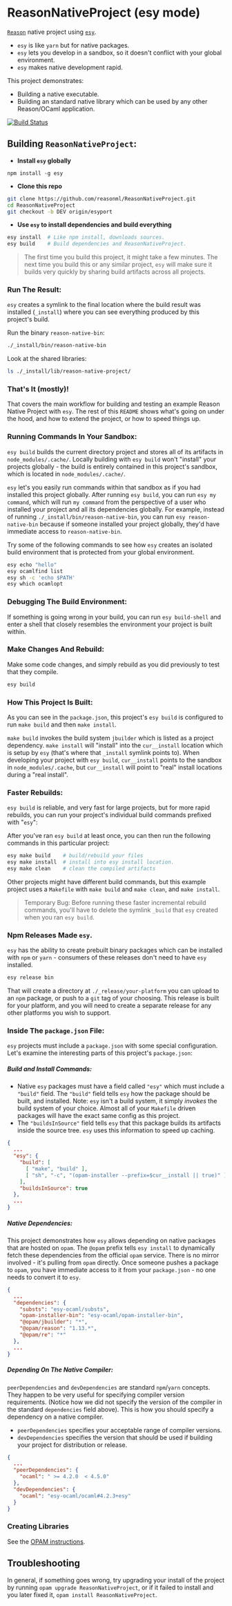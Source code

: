 # ReasonNativeProject (esy mode)

[`Reason`](http://reasonml.github.io/) native project using
[`esy`](https://github.com/esy-ocaml/esy).

- `esy` is like `yarn` but for native packages.
- `esy` lets you develop in a sandbox, so it doesn't conflict with your global
  environment.
- `esy` makes native development rapid.

This project demonstrates:

- Building a native executable.
- Building an standard native library which can be used by any other Reason/OCaml
  application.

[![Build Status](https://travis-ci.org/reasonml/ReasonNativeProject.svg?branch=master)](https://travis-ci.org/reasonml/ReasonNativeProject)

## Building `ReasonNativeProject`:

- **Install `esy` globally**
```
npm install -g esy
```

- **Clone this repo**

```sh
git clone https://github.com/reasonml/ReasonNativeProject.git
cd ReasonNativeProject
git checkout -b DEV origin/esyport
```

- **Use `esy` to install dependencies and build everything**
```sh
esy install  # Like npm install, downloads sources.
esy build    # Build dependencies and ReasonNativeProject.
```

> The first time you build this project, it might take a few minutes. The next
> time you build this or any similar project, `esy` will make sure it builds
> very quickly by sharing build artifacts across all projects.

### Run The Result:

`esy` creates a symlink to the final location where the build result was
installed (`_install`) where you can see everything produced by this project's
build.

Run the binary `reason-native-bin`:
```sh
./_install/bin/reason-native-bin
```

Look at the shared libraries:
```sh
ls ./_install/lib/reason-native-project/
```

### That's It (mostly)!

That covers the main workflow for building and testing an example Reason Native
Project with `esy`. The rest of this `README` shows what's going on under the
hood, and how to extend the project, or how to speed things up.

### Running Commands In Your Sandbox:

`esy build` builds the current directory project and stores all of its
artifacts in `node_modules/.cache/`. Locally building with `esy build` won't
"install" your projects globally - the build is entirely contained in this
project's sandbox, which is located in `node_modules/.cache/`.

`esy` let's you easily run commands within that sandbox as if you had installed
this project globally. After running `esy build`, you can run `esy my command`,
which will run `my command` from the perspective of a user who installed your
project and all its dependencies globally. For example, instead of running
`./_install/bin/reason-native-bin`, you can run `esy reason-native-bin` because
if someone installed your project globally, they'd have immediate access to
`reason-native-bin`.

Try some of the following commands to see how `esy` creates an isolated build
environment that is protected from your global environment.


```sh
esy echo "hello"
esy ocamlfind list
esy sh -c 'echo $PATH'
esy which ocamlopt
```

### Debugging The Build Environment:

If something is going wrong in your build, you can run `esy build-shell` and
enter a shell that closely resembles the environment your project is built
within.

### Make Changes And Rebuild:

Make some code changes, and simply rebuild as you did previously to test that
they compile.

```sh
esy build
```

### How This Project Is Built:

As you can see in the `package.json`, this project's `esy build` is configured
to run `make build` and then `make install`.

`make build` invokes the build system `jbuilder` which is listed as a project
dependency. `make install` will "install" into the `cur__install` location
which is setup by `esy` (that's where that `_install` symlink points to).  When
developing your project with `esy build`, `cur__install` points to the sandbox
in `node_modules/.cache`, but `cur__install` will point to "real" install
locations during a "real install".

### Faster Rebuilds:

`esy build` is reliable, and very fast for large projects, but for more rapid
rebuilds, you can run your project's individual build commands prefixed with
"`esy`":

After you've ran `esy build` at least once, you can then run the following
commands in this particular project:

```sh
esy make build    # build/rebuild your files
esy make install  # install into esy install location.
esy make clean    # clean the compiled artifacts
```

Other projects might have different build commands, but this example project
uses a `Makefile` with `make build` and `make clean`, and `make install`.

> Temporary Bug: Before running these faster incremental rebuild commands,
> you'll have to delete the symlink `_build` that `esy` created when you ran
> `esy build`.

### Npm Releases Made `esy`.

`esy` has the ability to create prebuilt binary packages which can be installed
with `npm` or `yarn` - consumers of these releases don't need to have `esy`
installed.

```sh
esy release bin
```

That will create a directory at `./_release/your-platform` you can upload to an
`npm` package, or push to a `git` tag of your choosing. This release is built
for your platform, and you will need to create a separate release for any other
platforms you wish to support.


### Inside The `package.json` File:

`esy` projects must include a `package.json` with some special configuration.
Let's examine the interesting parts of this project's `package.json`:

##### Build and Install Commands:

- Native `esy` packages must have a field called `"esy"` which must include a
  `"build"` field. The `"build"` field tells `esy` how the package should be
  built, and installed. Note: `esy` isn't a build system, it simply _invokes_
  the build system of your choice. Almost all of your `Makefile` driven
  packages will have the exact same config as this project.
- The `"buildsInSource"` field tells `esy` that this package builds its
  artifacts inside the source tree. `esy` uses this information to speed up
  caching.

```json
{
  ...
  "esy": {
    "build": [
      [ "make", "build" ],
      [ "sh", "-c", "(opam-installer --prefix=$cur__install || true)" ]
    ],
    "buildsInSource": true
  },
  ...
}
```

##### Native Dependencies:

This project demonstrates how `esy` allows depending on native packages that
are hosted on `opam`. The `@opam` prefix tells `esy install` to dynamically
fetch these dependencies from the official `opam` service. There is no mirror
involved - it's pulling from `opam` directly. Once someone pushes a package to
`opam`, you have immediate access to it from your `package.json` - no one needs
to convert it to `esy`.

```json
{
  ...
  "dependencies": {
    "substs": "esy-ocaml/substs",
    "opam-installer-bin": "esy-ocaml/opam-installer-bin",
    "@opam/jbuilder": "*",
    "@opam/reason": "1.13.*",
    "@opam/re": "*"
  },
  ...
}
```

##### Depending On The Native Compiler:

`peerDependencies` and `devDependencies` are standard `npm`/`yarn` concepts.
They happen to be very useful for specifying compiler version requirements.
(Notice how we did not specify the version of the compiler in the standard
`dependencies` field above). This is how you should specify a dependency on a
native compiler.

- `peerDependencies` specifies your acceptable range of compiler versions.
- `devDependencies` specifies the version that should be used if building your
  project for distribution or release.


```json
{
  ...
  "peerDependencies": {
    "ocaml": " >= 4.2.0  < 4.5.0"
  },
  "devDependencies": {
    "ocaml": "esy-ocaml/ocaml#4.2.3+esy"
  }
}
```


### Creating Libraries

See the [OPAM instructions](https://opam.ocaml.org/doc/Packaging.html).

## Troubleshooting

In general, if something goes wrong, try upgrading your install of the project
by running `opam upgrade ReasonNativeProject`, or if it failed to install and you
later fixed it, `opam install ReasonNativeProject`.
